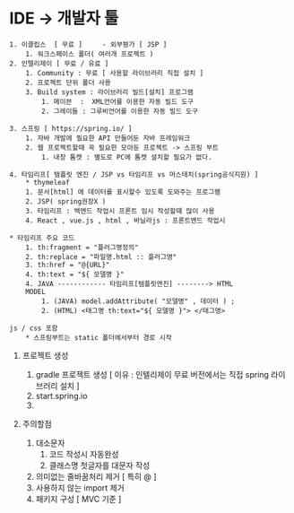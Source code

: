 # IDE -> 개발자 툴 
	1. 이클립스  [ 무료 ] 	- 외부평가 [ JSP ]
		1. 워크스페이스 폴더( 여러개 프로젝트 )
	2. 인텔리제이 [ 무료 / 유료 ]
		1. Community : 무료 [ 사용할 라이브러리 직접 설치 ]
		2. 프로젝트 단위 폴더 사용 
		3. Build system : 라이브러리 빌드[설치] 프로그램
			1. 메이븐  :  XML언어를 이용한 자동 빌드 도구 
			2. 그레이들 : 그루비언어를 이용한 자동 빌드 도구

	3. 스프링 [ https://spring.io/ ] 
		1. 자바 개발에 필요한 API 만들어둔 자바 프레임워크 
		2. 웹 프로젝트할때 꼭 필요한 모아둔 프로젝트 -> 스프링 부트 
			1. 내장 톰캣 : 별도로 PC에 톰캣 설치할 필요가 없다. 

	4. 타임리프[ 템플릿 엔진 / JSP vs 타임리프 vs 머스테치(spring공식지원) ]
		* thymeleaf 
		1. 문서[html] 에 데이터를 표시할수 있도록 도와주는 프로그램
		2. JSP( spring권장X )
		3. 타임리프 : 백엔드 작업시 프론트 임시 작성할때 많이 사용   
		4. React , vue.js , html , 바닐라js : 프론트엔드 작업시 
	
	* 타임리프 주요 코드
		1. th:fragment = "플러그명정의"
		2. th:replace = "파일명.html :: 플러그명"
		3. th:href = "@{URL}"
		4. th:text = "${ 모델명 }"
		4. JAVA ------------ 타임리프[템플릿엔진] --------> HTML 
		MODEL			
	 		1. (JAVA) model.addAttribute( "모델명" , 데이터 ) ;
			2. (HTML) <태그명 th:text="${ 모델명 }"> </태그명>

	js / css 포함
		* 스프링부트는 static 폴더에서부터 경로 시작 
	



1. 프로젝트 생성 
	1. gradle 프로젝트 생성 [ 이유 : 인텔리제이 무료 버전에서는 직접 spring 라이브러리 설치 ] 
	2. start.spring.io 
	3. 

1. 주의할점 
	1. 대소문자
		1. 코드 작성시 자동완성 
		2. 클래스명 첫글자를 대문자 작성 
	2. 의미없는 줄바꿈처리 제거 [ 특히 @ ] 
	3. 사용하지 않는 import 제거 
	4. 패키지 구성 [ MVC 기준 ] 



